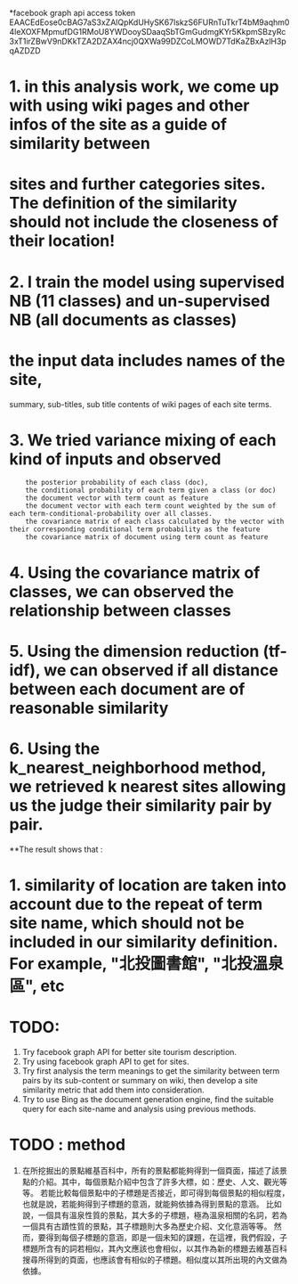 *facebook graph api access token EAACEdEose0cBAG7aS3xZAlQpKdUHySK67lskzS6FURnTuTkrT4bM9aqhm04leXOXFMpmufDG1RMoU8YWDooySDaaqSbTGmGudmgKYr5KkpmSBzyRc3xT1irZBwV9nDKkTZA2DZAX4ncj0QXWa99DZCoLMOWD7TdKaZBxAzlH3pqAZDZD

# 1. in this analysis work, we come up with using wiki pages and other infos of the site as a guide of similarity between
# sites and further categories sites. The definition of the similarity should not include the closeness of their location!
# 2. I train the model using supervised NB (11 classes) and un-supervised NB (all documents as classes)
# the input data includes names of the site,
  summary, sub-titles, sub title contents of wiki pages of each site terms.

# 3. We tried variance mixing of each kind of inputs and observed

```
    the posterior probability of each class (doc),
    the conditional probability of each term given a class (or doc)
    the document vector with term count as feature
    the document vector with each term count weighted by the sum of each term-conditional-probability over all classes.
    the covariance matrix of each class calculated by the vector with their corresponding conditional term probability as the feature
    the covariance matrix of document using term count as feature
```

# 4. Using the covariance matrix of classes, we can observed the relationship between classes
# 5. Using the dimension reduction (tf-idf), we can observed if all distance between each document are of reasonable similarity
# 6. Using the k_nearest_neighborhood method, we retrieved k nearest sites allowing us the judge their similarity pair by pair.
**The result shows that :

# 1. similarity of location are taken into account due to the repeat of term site name, which should not be included in our similarity definition. For example, "北投圖書館", "北投溫泉區", etc

# TODO:
1. Try facebook graph API for better site tourism description.
2. Try using facebook graph API to get for sites.
3. Try first analysis the term meanings to get the similarity between term pairs by its sub-content or summary on wiki,
then develop a site similarity metric that add them into consideration.
4. Try to use Bing as the document generation engine, find the suitable query for each site-name and analysis using previous methods.


# TODO : method
1. 在所挖掘出的景點維基百科中，所有的景點都能夠得到一個頁面，描述了該景點的介紹。其中，每個景點介紹中包含了許多大標，如：歷史、人文、觀光等等。
若能比較每個景點中的子標題是否接近，即可得到每個景點的相似程度，也就是說，若能夠得到子標題的意涵，就能夠依據為得到景點的意涵。
比如說，一個具有溫泉性質的景點，其大多的子標題，極為溫泉相關的名詞，若為一個具有古蹟性質的景點，其子標題則大多為歷史介紹、文化意涵等等。
然而，要得到每個子標題的意涵，即是一個未知的課題，在這裡，我們假設，子標題所含有的詞若相似，其內文應該也會相似，以其作為新的標題去維基百科搜尋所得到的頁面，也應該會有相似的子標題。相似度以其所出現的內文做為依據。
